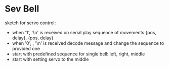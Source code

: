 # Sev Bell
sketch for servo control:
- when '1', '\n' is received on serial play sequence of movements {pos, delay}, {pos, delay}
- when '0', <message>, '\n' is received decode message and change the sequence to provided one
- start with predefined sequence for single bell: left, right, middle
- start with setting servo to the middle
